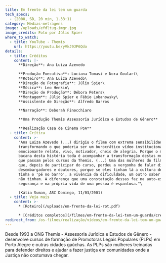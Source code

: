 ```yaml
---
title: Em frente da lei tem um guarda
tech_specs:
  - (2000, SD, 20 min, 1.33:1)
category: Médias-metragens
image: /uploads/efdltug-imgr.jpg
image_credits: Foto por Júlio Spier
where_to_watch:
  - title: YouTube - Themis
    url: https://youtu.be/yVkJ9JP6Qdo
details:
  - title: Créditos
    content: |-
      **Direção**: Ana Luiza Azevedo

      **Produção Executiva**: Luciana Tomasi e Nora Goulart\
      **Roteiro**: Ana Luiza Azevedo\
      **Direção de Fotografia**: Júlio Spier\
      **Música**: Leo Henkin\
      **Direção de Produção**: Débora Peters\
      **Montagem**: Júlio Spier e Fábio Lobanowsky\
      **Assistente de Direção**: Alfredo Barros

      **Narração**: Deborah Finocchiaro

      **Uma Produção Themis Assessoria Jurídica e Estudos de Gênero**

      **Realização Casa de Cinema PoA**
  - title: Crítica
    content: >-
      "Ana Luiza Azevedo (...) dirigiu o filme com extrema sensibilidade,
      transformando o que poderia ser um burocrático vídeo institucional num
      emocionante relato, vivo, motivador, cheio de alegria. Porque o mais
      bacana desta história toda é acompanhar a transformação destas mulheres
      que passam pelos cursos da Themis. (...) Uma das mulheres do filme diz
      que, depois de participar do curso, perdeu a vergonha de falar diante de
      desembargadores e doutores, porque se eles tinham lá a cultura deles, ela
      tinha o 'pé no barro', a vivência da dificuldade, um outro saber que eles
      não tinham. A diferença que uma constatação dessas faz na auto-estima, na
      segurança e na própria vida de uma pessoa é espantosa."\

      (Kátia Suman, ABC Domingo, 11/03/2001)
  - title: Veja mais
    content: >-
      * [Roteiro](/uploads/em-frente-da-lei-rot.pdf)

      * [Créditos completos](/filmes/em-frente-da-lei-tem-um-guarda/creditos-completos)
redirect_from: /os-filmes/realização/vídeos/em-frente-da-lei-tem-um-guarda.html
---
```

Desde 1993 a ONG Themis - Assessoria Jurídica e Estudos de Gênero - desenvolve cursos de formação de Promotoras Legais Populares (PLPs) em Porto Alegre e outras cidades gaúchas. As PLPs são mulheres treinadas para defender direitos e ajudar a fazer justiça em comunidades onde a Justiça não costumava chegar.
